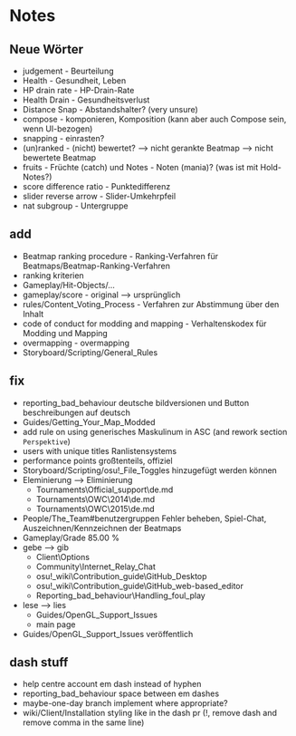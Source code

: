# Notes

## Neue Wörter

- judgement - Beurteilung
- Health - Gesundheit, Leben
- HP drain rate - HP-Drain-Rate
- Health Drain - Gesundheitsverlust
- Distance Snap - Abstandshalter? (very unsure)
- compose - komponieren, Komposition (kann aber auch Compose sein, wenn UI-bezogen)
- snapping - einrasten?
- (un)ranked - (nicht) bewertet? --> nicht gerankte Beatmap --> nicht bewertete Beatmap
- fruits - Früchte (catch) und Notes - Noten (mania)? (was ist mit Hold-Notes?)
- score difference ratio - Punktedifferenz
- slider reverse arrow - Slider-Umkehrpfeil
- nat subgroup - Untergruppe

## add

- Beatmap ranking procedure - Ranking-Verfahren für Beatmaps/Beatmap-Ranking-Verfahren
- ranking kriterien
- Gameplay/Hit-Objects/...
- gameplay/score - original --> ursprünglich
- rules/Content_Voting_Process - Verfahren zur Abstimmung über den Inhalt
- code of conduct for modding and mapping - Verhaltenskodex für Modding und Mapping
- overmapping - overmapping
- Storyboard/Scripting/General_Rules

## fix

- reporting_bad_behaviour deutsche bildversionen und Button beschreibungen auf deutsch
- Guides/Getting_Your_Map_Modded
- add rule on using generisches Maskulinum in ASC (and rework section `Perspektive`)
- users with unique titles Ranlistensystems
- performance points großtenteils, offiziel
- Storyboard/Scripting/osu!_File_Toggles hinzugefügt werden können
- Eleminierung --> Eliminierung
  - Tournaments\Official_support\de.md
  - Tournaments\OWC\2014\de.md
  - Tournaments\OWC\2015\de.md
- People/The_Team#benutzergruppen Fehler beheben, Spiel-Chat, Auszeichnen/Kennzeichnen der Beatmaps
- Gameplay/Grade 85.00 %
- gebe --> gib
  - Client\Options
  - Community\Internet_Relay_Chat
  - osu!_wiki\Contribution_guide\GitHub_Desktop
  - osu!_wiki\Contribution_guide\GitHub_web-based_editor
  - Reporting_bad_behaviour\Handling_foul_play
- lese --> lies
  - Guides/OpenGL_Support_Issues
  - main page
- Guides/OpenGL_Support_Issues veröffentlich

## dash stuff

- help centre account em dash instead of hyphen
- reporting_bad_behaviour space between em dashes
- maybe-one-day branch implement where appropriate?
- wiki/Client/Installation styling like in the dash pr (!, remove dash and remove comma in the same line)
